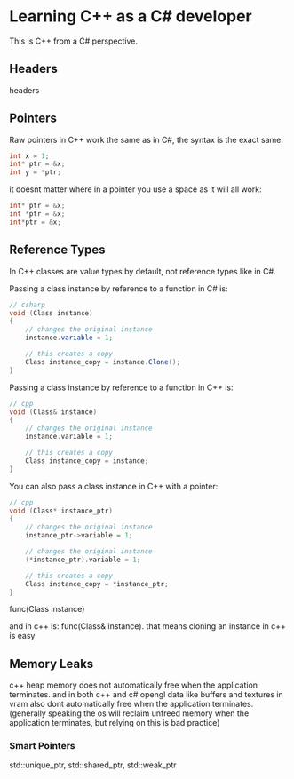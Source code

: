 # Learning C++ as a C# developer

This is C++ from a C# perspective.

## Headers

headers

## Pointers

Raw pointers in C++ work the same as in C#, the syntax is the exact same:
```cpp
int x = 1;
int* ptr = &x;
int y = *ptr;
```

it doesnt matter where in a pointer you use a space as it will all work:

```cpp
int* ptr = &x;
int *ptr = &x;
int*ptr = &x;
```

## Reference Types

In C++ classes are value types by default, not reference types like in C#.

Passing a class instance by reference to a function in C# is:
```csharp
// csharp
void (Class instance)
{
    // changes the original instance
    instance.variable = 1;

    // this creates a copy
    Class instance_copy = instance.Clone();
}
```

Passing a class instance by reference to a function in C++ is:
```cpp
// cpp
void (Class& instance)
{
    // changes the original instance
    instance.variable = 1;

    // this creates a copy
    Class instance_copy = instance;
}
```

You can also pass a class instance in C++ with a pointer:
```cpp
// cpp
void (Class* instance_ptr)
{
    // changes the original instance
    instance_ptr->variable = 1;

    // changes the original instance
    (*instance_ptr).variable = 1;

    // this creates a copy
    Class instance_copy = *instance_ptr;
}
```

func(Class instance)

and in c++ is: func(Class& instance). that means cloning an instance in c++ is easy

## Memory Leaks

c++ heap memory does not automatically free when the application terminates. and in both c++ and c# opengl data like buffers and textures in vram also dont automatically free when the application terminates. (generally speaking the os will reclaim unfreed memory when the application terminates, but relying on this is bad practice)

### Smart Pointers

std::unique_ptr, std::shared_ptr, std::weak_ptr
